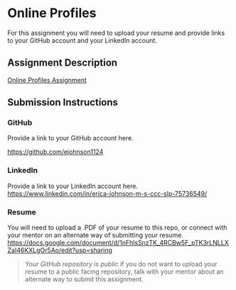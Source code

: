 # Online Profiles
For this assignment you will need to upload your resume and provide links to your GitHub account and your LinkedIn account.

## Assignment Description
[Online Profiles Assignment](https://education.launchcode.org/liftoff/modules/assignments/online-profiles)

## Submission Instructions
 
### GitHub
Provide a link to your GitHub account here.

https://github.com/ejohnson1124
 
### LinkedIn
Provide a link to your LinkedIn account here.
https://www.linkedin.com/in/erica-johnson-m-s-ccc-slp-75736549/


### Resume
You will need to upload a .PDF of your resume to this repo, or connect with your mentor on an alternate way of submitting your resume.
https://docs.google.com/document/d/1nFhlsSnzTK_4RCBw5F_pTK3rLNLLXZaI46KXLgOr5Ao/edit?usp=sharing

> *Your GitHub repository is public* if you do not want to upload your resume to a public facing repository, talk with your mentor about an alternate way to submit this assignment.
